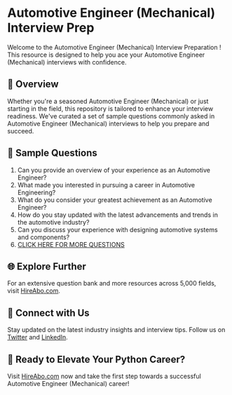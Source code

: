 # Automotive Engineer (Mechanical) Interview Prep

Welcome to the Automotive Engineer (Mechanical) Interview Preparation ! This resource is designed to help you ace your Automotive Engineer (Mechanical) interviews with confidence.

## 🚀 Overview

Whether you're a seasoned Automotive Engineer (Mechanical) or just starting in the field, this repository is tailored to enhance your interview readiness. We've curated a set of sample questions commonly asked in Automotive Engineer (Mechanical) interviews to help you prepare and succeed.

## 📝 Sample Questions

1. Can you provide an overview of your experience as an Automotive Engineer?
2. What made you interested in pursuing a career in Automotive Engineering?
3. What do you consider your greatest achievement as an Automotive Engineer?
4. How do you stay updated with the latest advancements and trends in the automotive industry?
5. Can you discuss your experience with designing automotive systems and components?
6. [CLICK HERE FOR MORE QUESTIONS](https://hireabo.com/job/3_1_9/Automotive%20Engineer%20Mechanical)

## 🌐 Explore Further

For an extensive question bank and more resources across 5,000 fields, visit [HireAbo.com](https://www.hireabo.com).

## 📱 Connect with Us

Stay updated on the latest industry insights and interview tips. Follow us on [Twitter](https://twitter.com/hireabo) and [LinkedIn](https://www.linkedin.com/in/hire-abo-3609972a8/).

## 🚀 Ready to Elevate Your Python Career?

Visit [HireAbo.com](https://www.hireabo.com) now and take the first step towards a successful Automotive Engineer (Mechanical) career!